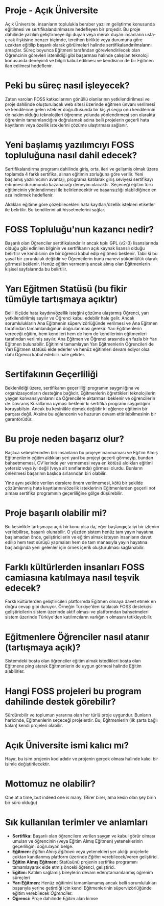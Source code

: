 # Proje - Açık Üniversite

Açık Üniversite, insanların toplulukla beraber yazılım geliştirme konusunda eğitilmesi ve sertifikalandırılmasını hedefleyen bir projedir. Bu proje dahilinde yazılım geliştirmeye ilgi duyan veya merak duyan insanların usta-çırak ilişkisine benzer biçimde, tercihen birlikte veya durumuna göre uzaktan eğitilip başarılı olarak görülmeleri halinde sertifikalandırılmalarını amaçlar. Süreç boyunca Eğitmeni tarafından görevlendirilecek olan Öğrencinin görevleri istenildiği gibi başarması halinde çalışılan teknoloji konusunda deneyimli ve bilgili kabul edilmesi ve kendisinin de bir Eğitmen ilan edilmesi hedeflenir. 

# Peki bu süreç nasıl işleyecek? 

Zaten varolan FOSS katkıcılarının gönüllü olanlarının yetkilendirilmesi ve proje dahilinde oluşturulacak web sitesi üzerinde eğitmen ünvanı verilmesi ve kendilerine gelen istekler doğrultusunda bir kişiyi seçip onu kendilerinin de hakim olduğu teknolojileri öğrenme yolunda yönlendirmesi son olarakta öğrenimin tamamlandığını doğrulamak adına belli projelerin geçerli hata kayıtlarını veya özellik isteklerini çözüme ulaştırması sağlanır.

# Yeni başlamış yazılımcıyı FOSS topluluğuna nasıl dahil edecek?

Sertifikalandırma programı dahilinde giriş, orta, ileri ve gelişmiş olmak üzere toplamda 4 farklı sertifika, alınan eğitimin zorluğuna göre verilir. Yeni başlamış yazılımcının avantajı, programa katılarak giriş seviyesi sertifikayı edinmesi durumunda kazanacağı deneyim olacaktır. Seçeceği eğitim türü eğitimcinin yönlendirmesi ile belirlenecektir ve başarısızlığı olabildiğince en aza indirmek hedeflenir. 

Aldıkları eğitime göre çözebilecekleri hata kayıtları/özellik istekleri etiketler ile belirtilir. Bu kendilerini ait hissetmelerini sağlar. 

# FOSS Topluluğu'nun kazancı nedir?

Başarılı olan Öğrenciler sertifikalandırılır ancak tıpkı GPL (v2-3) lisanslarında olduğu gibi edinilen bilginin ve sertifikanın açık kaynak lisanslı olduğu belirtilir ve kendisinin de bir öğrenci kabul edip eğitmesi beklenir. Tabii ki bu yasal bir zorunluluk değildir ve Öğrencilerin bunu manevi yükümlülük olarak görmesi beklenir. Henüz eğitim vermemiş ancak almış olan Eğitmenlerin kişisel sayfalarında bu belirtilir.

# Yarı Eğitmen Statüsü (bu fikir tümüyle tartışmaya açıktır)

Belli ölçüde hata kaydını/özellik isteğini çözüme ulaştırmış Öğrenci, yarı yetkilendirilmiş sayılır ve Öğrenci kabul edebilir hale gelir. Ancak sorumlulukların Ana Eğitmenin süpervizörlüğünde verilmesi ve Ana Eğitmen tarafından tamamlandığınun doğrulanması gerekir. Yarı Eğitmenlerin vereceği eğitim, hem kendileri hem de hem de kendilerinin eğitmenleri tarafından verilmiş sayılır. Ana Eğitmen ve Öğrenci arasında en fazla bir Yarı Eğitmen bulunabilir. Eğitimini tamamlayan Yarı Eğitmenlerin Öğrencileri de Yarı Eğitmen statüsü elde ederler ve henüz eğitimleri devam ediyor olsa dahi Öğrenci kabul edebilir hale gelirler. 

# Sertifakının Geçerliliği 

Beklenildiği üzere, sertifikanın geçerliliği programın saygınlığına ve organizasyonların desteğine bağlıdır. Eğitmenlerin öğrettikleri teknolojilerin yaygın konvansiyonlarını da Öğrencilere aktarması beklenir ve öğrencilerin de Davranış Kurallarına uyması beklenir ki sertifika programı saygınlığını koruyabilsin. Ancak bu kesinlikle demek değildir ki eğlence eğitimin bir parçası değil. Aksine bu eğlencenin ve huzurun devam ettirilebilmesinin bir garantörüdür.

# Bu proje neden başarız olur?

Başlıca sebeplerinden biri insanların bu projeye inanmaması ve Eğitim Almış Eğitmenlerin eğitim aldıkları yeri yani bu projeyi geçerli görmeyip, bundan bahsetmemesi, CV'lerinde yer vermemesi veya en kötüsü aldıkları eğitimi yetersiz veya iyi değil (veya alt sınıflarında) görmesi olurdu. Bunların önlenmesi başarının başlıca sırlarından biri olabilir.

Yine aynı şekilde verilen derslere önem verilmemesi, kötü bir şekilde çözümlenmiş hata kayıtlarının/özellik isteklerinin Eğitmenlerden geçerli not alması sertifika programının geçerliliğine gölge düşürebilir. 

# Proje başarılı olabilir mi?

Bu kesinlikle tartışmaya açık bir konu olsa da, eğer başlangıçta iyi bir izlenim verilebilirse, başarılı olunabilir. O yüzden sistem henüz tam yayın hayatına başlamadan önce, geliştiricilerin ve eğitim almak isteyen insanların davet edilip hem test sürüşü yapmaları hem de tam manasıyla yayın hayatına başladığında yeni gelenler için örnek içerik oluşturulması sağlanabilir. 

# Farklı kültürlerden insanları FOSS camiasına katılmaya nasıl teşvik edecek?

Farklı kültürlerden geliştiricileri platformda Eğitmen olmaya davet etmek en doğru cevap gibi duruyor. Örneğin Türkiye'den katılacak FOSS destekçisi geliştiricilerin sistem üzerinde aktif olması ve platformdan bahsetmeleri sistem üzerinde Türkiye'den katılımcıların varlığının olmasını tetikleyebilir. 

# Eğitmenlere Öğrenciler nasıl atanır (tartışmaya açık)?

Sistemdeki boşta olan öğrenciler eğitim almak istedikleri boşta olan Eğitmene ping atarak Eğitmenlerin de uygun görmesi halinde Eğitim alabilirler.

# Hangi FOSS projeleri bu program dahilinde destek görebilir?

Sürdürebilir ve toplumun yararına olan her türlü proje uygundur. Bunların haricinde, Eğitmenlerin seçeceği projelerdir. Bu, Eğitmenlerin (ilk şarta bağlı kalan) kendi projeleri olabilir.

# Açık Üniversite ismi kalıcı mı?

Hayır, bu isim projenin kod adıdır ve projenin gerçek olması halinde kalıcı bir isimle değiştirilecektir. 

# Mottomuz ne olabilir?

One at a time, but indeed one is many. (Birer birer, ama kesin olan şey birin bir sürü olduğu)

# Sık kullanılan terimler ve anlamları

* **Sertifika:** Başarılı olan öğrencilere verilen saygın ve kabul görür olması umulan ve öğrencinin (veya Eğitim Almış Eğitmen) yeteneklerinin geçerliliğini doğrulayan belge.
* **Eğitmen:** _Eğitim Almış Eğitmen_ veya yetenekleri yer aldığı projelerle çoktan kanıtlanmış platform üzerinde _Eğitim_ verebilecek/veren geliştirici.
* **Eğitim Almış Eğitmen:** Statüsünü projenin sertifika programını tamamlayarak elde etmiş önceki öğrenci, geliştirici.
* **Eğitim:** Katılım sağlamış bireylerin devam eden/tamamlanmış öğrenim süreçleri
* **Yarı Eğitmen:** Henüz eğitimini tamamlamamış ancak belli sorumlulukları başarıyla yerine getirdiği için kendi Eğitmenlerinin süpervizörlüğünde eğitim verebilecek *Öğrenci*ler.
* **Öğrenci:** Proje dahilinde _Eğitim_ alan kimse
